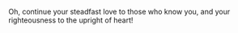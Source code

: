 Oh, continue your steadfast love to those who know you, and your righteousness to the upright of heart!
